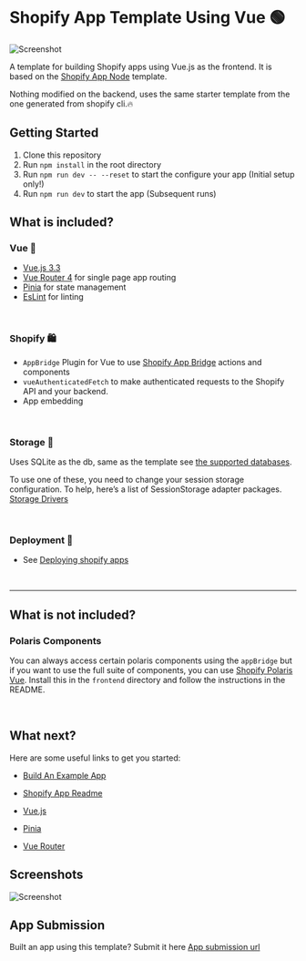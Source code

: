 # Shopify App Template Using Vue 🟢

![Screenshot](https://drive.google.com/uc?id=1VKbiGd09QJ9c_TjpffQ5zasqxVLzqfgc)

A template for building Shopify apps using Vue.js as the frontend. It is based on the [Shopify App Node](https://github.com/Shopify/shopify-app-template-node) template.

Nothing modified on the backend, uses the same starter template from the one generated from shopify cli.🔥

## Getting Started

1. Clone this repository
2. Run `npm install` in the root directory
3. Run `npm run dev -- --reset` to start the configure your app (Initial setup only!)
4. Run `npm run dev` to start the app (Subsequent runs)

## What is included?

### Vue 💚

- [Vue.js 3.3](https://vuejs.org/)
- [Vue Router 4](https://router.vuejs.org/) for single page app routing
- [Pinia](https://pinia.esm.dev/) for state management
- [EsLint](https://eslint.org/) for linting

<br>

### Shopify 🛍

- `AppBridge` Plugin for Vue to use [Shopify App Bridge](https://shopify.dev/tools/app-bridge) actions and components
- `vueAuthenticatedFetch` to make authenticated requests to the Shopify API and your backend.
- App embedding

<br>

### Storage 💽

Uses SQLite as the db, same as the template see [the supported databases](https://github.com/Shopify/shopify-app-template-node#application-storage).

To use one of these, you need to change your session storage configuration. To help, here’s a list of SessionStorage adapter packages. [Storage Drivers](https://github.com/Shopify/shopify-api-js/blob/main/docs/guides/session-storage.md)

<br>

### Deployment 🚀

- See [Deploying shopify apps](https://github.com/Shopify/shopify-app-template-node#deployment)

<br>
<hr>

## What is not included?

### Polaris Components

You can always access certain polaris components using the `appBridge` but if you want to use the full suite of components, you can use [Shopify Polaris Vue](https://github.com/ownego/polaris-vue). Install this in the `frontend` directory and follow the instructions in the README.

<br>

## What next?

Here are some useful links to get you started:

- [Build An Example App](https://shopify.dev/docs/apps/getting-started/build-app-example)
- [Shopify App Readme](https://github.com/Shopify/shopify-app-template-node#shopify-app-template---node)

- [Vue.js](https://vuejs.org/guide/quick-start.html)
- [Pinia](https://pinia.vuejs.org/introduction.html)
- [Vue Router](https://router.vuejs.org/guide/#html)


## Screenshots
![Screenshot](https://drive.google.com/uc?id=1775c1Bnkow-5w4gEjtGREMoi_xN31t10)

## App Submission
Built an app using this template? Submit it here [App submission url](https://forms.gle/K8VGCqvcvfBRSug58)
